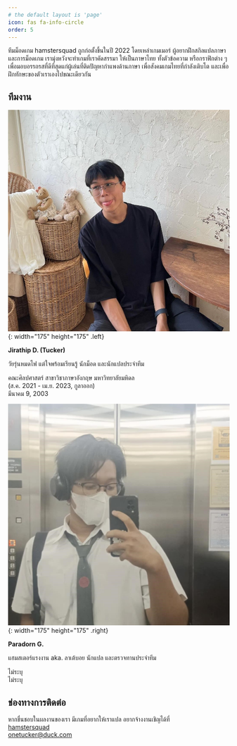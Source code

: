 ```yaml
---
# the default layout is 'page'
icon: fas fa-info-circle
order: 5
---
```


ทีมม็อดเกม hamstersquad ถูกก่อตั้งขึ้นในปี 2022 โดยเหล่าเกมเมอร์ ผู้อยากฝึกสกิลแปลภาษา และการม็อดเกม เรามุ่งหวังจะทำเกมที่เราคัดสรรมา ให้เป็นภาษาไทย ทั้งตัวข้อความ หรือกราฟิกต่าง ๆ เพื่อมอบอรรถรสที่ดีที่สุดแก่ผู้เล่นที่ติดปัญหากำแพงด้านภาษา เพื่อสังคมเกมไทยที่กำลังเติบโต และเพื่อฝึกทักษะของตัวเราเองไปขณะเดียวกัน

## ทีมงาน

![JD](../assets/img/pfp/jd.jpg){: width="175" height="175" .left}

**Jirathip D. (Tucker)**

วัยรุ่นหมดไฟ แต่ใจพร้อมเรียนรู้ นักม็อด และนักแปลประจำทีม

<i class="fa-solid fa-graduation-cap"></i> คณะศิลปศาสตร์ สาขาวิชาภาษาอังกฤษ มหาวิทยาลัยมหิดล  
(ส.ค. 2021 - เม.ย. 2023, กูลาออก)  
<i class="fa-solid fa-cake-candles"></i> มีนาคม 9, 2003  
  
  
![PG](../assets/img/pfp/pg.jpg){: width="175" height="175" .right}
  
**Paradorn G.**

แฮมสเตอร์แรงงาน aka. ลาเต้บอย นักแปล และตรวจทานประจำทีม

<i class="fa-solid fa-graduation-cap"></i> ไม่ระบุ  
<i class="fa-solid fa-cake-candles"></i> ไม่ระบุ

## ช่องทางการติดต่อ

หากชื่นชอบในผลงานของเรา มีเกมที่อยากให้เราแปล อยากจ้างงานเชิญได้ที่  
<i class="fa-brands fa-square-facebook"></i> [hamstersquad](https://www.facebook.com/onehamstersquad/)  
<i class="fa-solid fa-envelope"></i> <onetucker@duck.com>